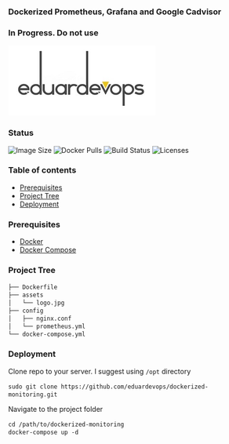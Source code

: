 ### Dockerized Prometheus, Grafana and Google Cadvisor

### In Progress. Do not use

![Logo](./assets/logo.jpg)

### Status
<img alt="Image Size" src="https://img.shields.io/docker/image-size/eduardevops/monitoring" style="max-width:100%;"> <img alt="Docker Pulls" src="https://img.shields.io/docker/pulls/eduardevops/monitoring" style="max-width:100%;"> <img alt="Build Status" src="https://img.shields.io/docker/cloud/build/eduardevops/monitoring" style="max-width:100%;"> <img alt="Licenses" src="https://img.shields.io/badge/License-GPLv3-blue.svg" style="max-width:100%;">

### Table of contents
* [Prerequisites](#Prerequisites)
* [Project Tree](#Project-Tree)
* [Deployment](#Deployment)

### Prerequisites
*	[Docker](https://www.docker.com/)
*	[Docker Compose](https://docs.docker.com/compose/install/)

### Project Tree
```less
├── Dockerfile
├── assets
│   └── logo.jpg
├── config
│   ├── nginx.conf
│   └── prometheus.yml
└── docker-compose.yml
```

### Deployment
Clone repo to your server. I suggest using ```/opt``` directory
```less
sudo git clone https://github.com/eduardevops/dockerized-monitoring.git
```

Navigate to the project folder
```less
cd /path/to/dockerized-monitoring
docker-compose up -d
```
